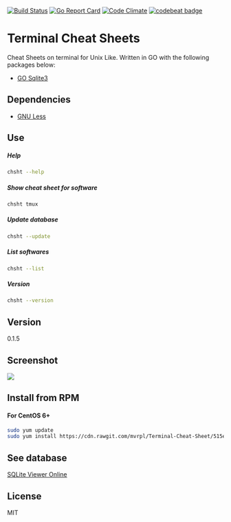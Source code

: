 [![Build Status](https://travis-ci.org/mvrpl/Terminal-Cheat-Sheet.svg?branch=master)](https://travis-ci.org/mvrpl/Terminal-Cheat-Sheet)
[![Go Report Card](https://goreportcard.com/badge/github.com/mvrpl/Terminal-Cheat-Sheet)](https://goreportcard.com/report/github.com/mvrpl/Terminal-Cheat-Sheet)
[![Code Climate](https://codeclimate.com/github/mvrpl/Terminal-Cheat-Sheet/badges/gpa.svg)](https://codeclimate.com/github/mvrpl/Terminal-Cheat-Sheet)
[![codebeat badge](https://codebeat.co/badges/8beede7b-9ef2-4e9b-87c6-c9da39465512)](https://codebeat.co/projects/github-com-mvrpl-terminal-cheat-sheet-master)
# Terminal Cheat Sheets

Cheat Sheets on terminal for Unix Like. Written in GO with the following packages below:

  - [GO Sqlite3](https://github.com/mattn/go-sqlite3)

## Dependencies
  - [GNU Less](https://www.gnu.org/software/less/)

## Use
##### Help
```sh
chsht --help
```
##### Show cheat sheet for software
```sh
chsht tmux
```
##### Update database
```sh
chsht --update
```
##### List softwares
```sh
chsht --list
```
##### Version
```sh
chsht --version
```

## Version

0.1.5

## Screenshot

![](https://s11.postimg.org/h5j75navn/Captura_de_tela_2016_10_09_14_06_28.png)

## Install from RPM 
#### For CentOS 6+
```sh
sudo yum update
sudo yum install https://cdn.rawgit.com/mvrpl/Terminal-Cheat-Sheet/515e6f99/RPMBUILD/RPMS/x86_64/chsht-0.1.5-1.x86_64.rpm
```
## See database
[SQLite Viewer Online](https://sqliteonline.com/#fiddle-58f75932c55f5b9gj1oym9lq)

## License

MIT

